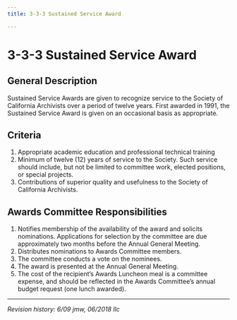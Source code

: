 ```yaml
---
title: 3-3-3 Sustained Service Award

---
```


# 3-3-3 Sustained Service Award

## General Description

Sustained Service Awards are given to recognize service to the Society of California Archivists over a period of twelve years. First awarded in 1991, the Sustained Service Award is given on an occasional basis as appropriate.

## Criteria

1. Appropriate academic education and professional technical training
2. Minimum of twelve (12) years of service to the Society. Such service should include, but not be limited to committee work, elected positions, or special projects.
3. Contributions of superior quality and usefulness to the Society of California Archivists.

## Awards Committee Responsibilities
1. Notifies membership of the availability of the award and solicits nominations. Applications for selection by the committee are due approximately two months before the Annual General Meeting.
2. Distributes nominations to Awards Committee members.
3. The committee conducts a vote on the nominees.
4. The award is presented at the Annual General Meeting.
5. The cost of the recipient’s Awards Luncheon meal is a committee expense, and should be reflected in the Awards Committee’s annual budget request (one lunch awarded).

***

_Revision history: 6/09 jmw, 06/2018 llc_
